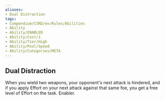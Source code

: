 ```yaml
---
aliases:
- Dual Distraction
tags:
- Compendium/CSRD/en/Rules/Abilities
- Ability
- Ability/ENABLER
- Ability/Cost/1
- Ability/Tier/High
- Ability/Pool/Speed
- Ability/Categories/META
---
```


  
## Dual Distraction  
When you wield two weapons, your opponent's next attack is hindered, and if you apply Effort on your next attack against that same foe, you get a free level of Effort on the task. Enabler. 